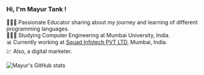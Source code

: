 
<!-- Level 1 - Simple bio and stats -->

### Hi, I'm Mayur Tank !

👨🏻‍💻 Passionate Educator sharing about my journey and learning of different programming languages. </br>
👨🏻‍🎓 Studying Computer Engineering at Mumbai University, India. </br>
📊 Currently working at [Squad Infotech PVT LTD](https://squadinfotech.in/), Mumbai, India. </br>
💹 Also, a digital marketer.

![Mayur's GitHub stats](https://github-readme-stats.vercel.app/api?username=MayurTank07&show_icons=true&theme=radical)



